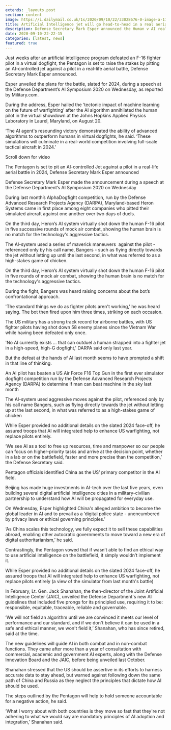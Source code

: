 ```yaml
---
extends: _layouts.post
section: content
image: https://i.dailymail.co.uk/1s/2020/09/10/22/33028676-0-image-a-11_1599771959668.jpg 
title: Artificial Intelligence jet will go head-to-head in a real aerial dual with a Top Gun fighter pilot 
description: Defense Secretary Mark Esper announced the Human v AI real-life dogfight in 2024 during a speech at the Defense Departments AI Symposium 2020 on Wednesday. 
date: 2020-09-10-22-22-15 
categories: [latest, news] 
featured: true 
--- 
```

Just weeks after an artificial intelligence program defeated an F-16 fighter pilot in a virtual dogfight, the Pentagon is set to raise the stakes by pitting an AI-controlled jet against a pilot in a real-life aerial battle, Defense Secretary Mark Esper announced.

Esper unveiled the plans for the battle, slated for 2024, during a speech at the Defense Department’s AI Symposium 2020 on Wednesday, as reported by Military.com.

During the address, Esper hailed the ‘tectonic impact of machine learning on the future of warfighting’ after the AI algorithm annihilated the human pilot in the virtual showdown at the Johns Hopkins Applied Physics Laboratory in Laurel, Maryland, on August 20.

‘The AI agent's resounding victory demonstrated the ability of advanced algorithms to outperform humans in virtual dogfights, he said. ‘These simulations will culminate in a real-world competition involving full-scale tactical aircraft in 2024.’

Scroll down for video 

The Pentagon is set to pit an AI-controlled Jet against a pilot in a real-life aerial battle in 2024, Defense Secretary Mark Esper announced

Defense Secretary Mark Esper made the announcement during a speech at the Defense Department’s AI Symposium 2020 on Wednesday

During last month’s AlphaDogfight competition, run by the Defense Advanced Research Projects Agency (DARPA), Maryland-based Heron Systems came in first place among eight companies who pitted their simulated aircraft against one another over two days of duels.

On the third day, Heron’s AI system virtually shot down the human F-16 pilot in five successive rounds of mock air combat, showing the human brain is no match for the technology's aggressive tactics.

The AI-system used a series of maverick maneuvers  against the pilot - referenced only by his call name, Bangers - such as flying directly towards the jet without letting up until the last second, in what was referred to as a high-stakes game of chicken.

On the third day, Heron’s AI system virtually shot down the human F-16 pilot in five rounds of mock air combat, showing the human brain is no match for the technology's aggressive tactics.

During the fight, Bangers was heard raising concerns about the bot’s confrontational approach.

'The standard things we do as fighter pilots aren't working,' he was heard saying. The bot then fired upon him three times, striking on each occasion.

The US military has a strong track record for airborne battles, with US fighter pilots having shot down 58 enemy planes since the Vietnam War while having been defeated only once.

'No AI currently exists ... that can outduel a human strapped into a fighter jet in a high-speed, high-G dogfight,' DARPA said only last year.

But the defeat at the hands of AI last month seems to have prompted a shift in that line of thinking.

An AI pilot has beaten a US Air Force F16 Top Gun in the first ever simulator dogfight competition run by the Defense Advanced Research Projects Agency (DARPA) to determine if man can beat machine in the sky last month

The AI-system used aggressive moves against the pilot, referenced only by his call name Bangers, such as flying directly towards the jet without letting up at the last second, in what was referred to as a high-stakes game of chicken 

While Esper provided no additional details on the slated 2024 face-off, he assured troops that AI will integrated help to enhance US warfighting, not replace pilots entirely.

‘We see AI as a tool to free up resources, time and manpower so our people can focus on higher-priority tasks and arrive at the decision point, whether in a lab or on the battlefield, faster and more precise than the competition,’ the Defense Secretary said.

Pentagon officials identified China as the US’ primary competitor in the AI field.

Beijing has made huge investments in AI-tech over the last five years, even building several digital artificial intelligence cities in a military-civilian partnership to understand how AI will be propagated for everyday use.

On Wednesday, Esper highlighted China's alleged ambition to become the global leader in AI and to prevail as a ‘digital police state - unencumbered by privacy laws or ethical governing principles.’

‘As China scales this technology, we fully expect it to sell these capabilities abroad, enabling other autocratic governments to move toward a new era of digital authoritarianism,’ he said.

Contrastingly, the Pentagon vowed that if wasn’t able to find an ethical way to use artificial intelligence on the battlefield, it simply wouldn’t implement it.

While Esper provided no additional details on the slated 2024 face-off, he assured troops that AI will integrated help to enhance US warfighting, not replace pilots entirely (a view of the simulator from last month's battle) 

In February, Lt. Gen. Jack Shanahan, the then-director of the Joint Artificial Intelligence Center (JAIC), unveiled the Defense Department's new AI guidelines that included five prongs for its principled use, requiring it to be: responsible, equitable, traceable, reliable and governable.

‘We will not field an algorithm until we are convinced it meets our level of performance and our standard, and if we don't believe it can be used in a safe and ethical manner, we won't field it,’ Shanahan, who has since retired, said at the time.

The new guidelines will guide AI in both combat and in non-combat functions. They came after more than a year of consultation with commercial, academic and government AI experts, along with the Defense Innovation Board and the JAIC, before being unveiled last October.

Shanahan stressed that the US should be assertive in its efforts to harness accurate data to stay ahead, but warned against following down the same path of China and Russia as they neglect the principles that dictate how AI should be used.

The steps outlined by the Pentagon will help to hold someone accountable for a negative action, he said.

‘What I worry about with both countries is they move so fast that they're not adhering to what we would say are mandatory principles of AI adoption and integration,’ Shanahan said.

